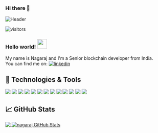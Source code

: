 ### Hi there 👋
![Header](https://blog.newrelic.com/wp-content/uploads/good-programmer-banner.jpg)

<!--
**nagarajmanjunath/nagarajmanjunath** is a ✨ _special_ ✨ repository because its `README.md` (this file) appears on your GitHub profile.

Here are some ideas to get you started:

- 🔭 I’m currently working on ...
- 🌱 I’m currently learning ...
- 👯 I’m looking to collaborate on ...
- 🤔 I’m looking for help with ...
- 💬 Ask me about ...
- 📫 How to reach me: ...
- 😄 Pronouns: ...
- ⚡ Fun fact: ...
-->
![visitors](https://visitor-badge.glitch.me/badge?page_id=page.id)

### Hello world! <img src="https://raw.githubusercontent.com/MartinHeinz/MartinHeinz/master/wave.gif" width="30px">  

My name is Nagaraj and I'm a Senior blockchain developer from India.  
You can find me on: [![linkedin](https://raw.githubusercontent.com/MartinHeinz/MartinHeinz/master/linkedin-3-16.png)][1]  

[1]:https://www.linkedin.com/in/nagaraj-m-25264b10a/

## 🔧 Technologies & Tools
![](https://img.shields.io/badge/OS-Linux-informational?style=flat&logo=linux&logoColor=white&color=ff7b29)
![](https://img.shields.io/badge/OS-Mac-informational?style=flat&logo=apple&logoColor=white&color=ff7b29)
![](https://img.shields.io/badge/Editor-VS_CODE-informational?style=flat&logo=visual-studio-code&logoColor=white&color=ff7b29)
![](https://img.shields.io/badge/Code-Golang-informational?style=flat&logo=go&logoColor=white&color=ff7b29)
![](https://img.shields.io/badge/Code-Rust-informational?style=flat&logo=rust&logoColor=white&color=ff7b29)
![](https://img.shields.io/badge/Code-JavaScript-informational?style=flat&logo=javascript&logoColor=white&color=ff7b29)
![](https://img.shields.io/badge/Code-Make-informational?style=flat&logo=cmake&logoColor=white&color=ff7b29)
![](https://img.shields.io/badge/Shell-Bash-informational?style=flat&logo=gnu-bash&logoColor=white&color=ff7b29)
![](https://img.shields.io/badge/Tools-MongoDB-informational?style=flat&logo=mongodb&logoColor=white&color=ff7b29)
![](https://img.shields.io/badge/Tools-MySql-informational?style=flat&logo=mysql&logoColor=white&color=ff7b29)
![](https://img.shields.io/badge/Tools-Docker-informational?style=flat&logo=docker&logoColor=white&color=ff7b29)
![](https://img.shields.io/badge/Tools-Kubernetes-informational?style=flat&logo=kubernetes&logoColor=white&color=ff7b29)
![](https://img.shields.io/badge/Cloud-AWS-informational?style=flat&logo=amazon&logoColor=white&color=ff7b29)

## &#x1f4c8; GitHub Stats

<a href="https://github.com/nagarajmanjunath">
  <img align="center" src="https://github-readme-stats.vercel.app/api/top-langs/?username=yenkhoon&langs_count=3,html&title_color=ffffff&text_color=c9cacc&icon_color=2bbc8a&bg_color=1d1f21" />
</a>
<a href="https://github.com/nagarajmanjunath">
  <img align="center" src="https://github-readme-stats.vercel.app/api?username=nagarajmanjunath22&show_icons=true&line_height=27&count_private=true&title_color=ffffff&text_color=c9cacc&icon_color=2bbc8a&bg_color=1d1f21" alt="nagaraj GitHub Stats" />
</a>
<!--
**nagarajmanjunath/nagarajmanjunath** is a ✨ _special_ ✨ repository because its `README.md` (this file) appears on your GitHub profile.

Here are some ideas to get you started:

- 🔭 I’m currently working on ...
- 🌱 I’m currently learning ...
- 👯 I’m looking to collaborate on ...
- 🤔 I’m looking for help with ...
- 💬 Ask me about ...
- 📫 How to reach me: ...
- 😄 Pronouns: ...
- ⚡ Fun fact: ...
-->

